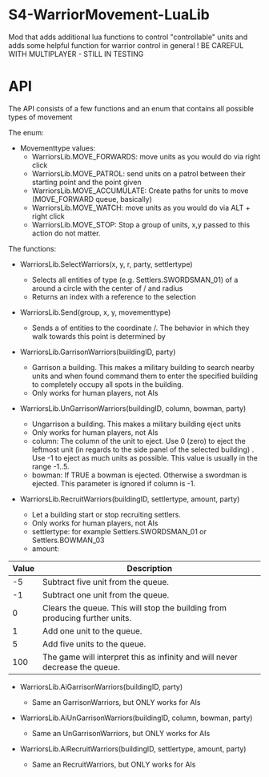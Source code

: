 # S4-WarriorMovement-LuaLib
 Mod that adds additional lua functions to control "controllable" units and adds some helpful function for warrior control in general
  ! BE CAREFUL WITH MULTIPLAYER - STILL IN TESTING

# API

The API consists of a few functions and an enum that contains all possible types of movement

The enum:
- Movementtype values:
    - WarriorsLib.MOVE_FORWARDS: move units as you would do via right click
    - WarriorsLib.MOVE_PATROL: send units on a patrol between their starting point and the point given
    - WarriorsLib.MOVE_ACCUMULATE: Create paths for units to move (MOVE_FORWARD queue, basically)
    - WarriorsLib.MOVE_WATCH: move units as you would do via ALT + right click
    - WarriorsLib.MOVE_STOP: Stop a group of units, x,y passed to this action do not matter.

The functions: 
- WarriorsLib.SelectWarriors(x, y, r, party, settlertype)
   - Selects all entities of type <settlertype> (e.g. Settlers.SWORDSMAN_01) of a <party> around a circle with the center of <x>/<y> and radius <r>
   - Returns an index with a reference to the selection

- WarriorsLib.Send(group, x, y, movementtype)
   - Sends a <group> of entities to the coordinate <x>/<y>. The behavior in which they walk towards this point is determined by <movementtype>

- WarriorsLib.GarrisonWarriors(buildingID, party)
   - Garrison a building. This makes a military building to search nearby units and when found command them to enter the specified building to completely occupy all spots in the building.
   - Only works for human players, not AIs
 
- WarriorsLib.UnGarrisonWarriors(buildingID, column, bowman, party)
   - Ungarrison a building. This makes a military building eject units
   - Only works for human players, not AIs
   - column: The column of the unit to eject. Use 0 (zero) to eject the leftmost unit (in regards to the side panel of the selected building) . Use -1 to eject as much units as possible. This value is usually in the range -1..5.
   - bowman: If TRUE a bowman is ejected. Otherwise a swordman is ejected. This parameter is ignored if column is -1.

- WarriorsLib.RecruitWarriors(buildingID, settlertype, amount, party)
   - Let a building start or stop recruiting settlers. 
   - Only works for human players, not AIs
   - settlertype: for example Settlers.SWORDSMAN_01 or Settlers.BOWMAN_03
   - amount: 
	
| Value | Description                                                  |
| ----- | ------------------------------------------------------------ |
| -5    | Subtract five unit from the queue.                           |
| -1    | Subtract one unit from the queue.                            |
| 0     | Clears the queue. This will stop the building from producing further units. |
| 1     | Add one unit to the queue.                                   |
| 5     | Add five units to the queue.                                 |
| 100   | The game will interpret this as infinity and will never decrease the queue. |

- WarriorsLib.AiGarrisonWarriors(buildingID, party)
   - Same an GarrisonWarriors, but ONLY works for AIs

- WarriorsLib.AiUnGarrisonWarriors(buildingID, column, bowman, party)
   - Same an UnGarrisonWarriors, but ONLY works for AIs

- WarriorsLib.AiRecruitWarriors(buildingID, settlertype, amount, party)
   - Same an RecruitWarriors, but ONLY works for AIs



